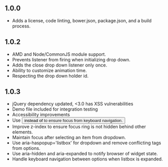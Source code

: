 ## 1.0.0

- Adds a license, code linting, bower.json, package.json, and a build process.

## 1.0.2

- AMD and Node/CommonJS module support.
- Prevents listener from firing when initializing drop down.
- Adds the close drop down listener only once.
- Ability to customize animation time.
- Respecting the drop down holder id.

## 1.0.3

- jQuery dependency updated, <3.0 has XSS vulnerabilities
- Demo file included for integration testing
- Accessibility improvements
- Use <button> instead of <a> to ensure focus from keyboard navigation.
- Improve z-index to ensure focus ring is not hidden behind other elements.
- Maintain focus after selecting an item from dropdown.
- Use aria-haspopup='listbox' for dropdown and remove conflicting <a> tags from options.
- Use aria-hidden and aria-expanded to notify browser of widget state.
- Handle keyboard navigation between options when listbox is expanded.